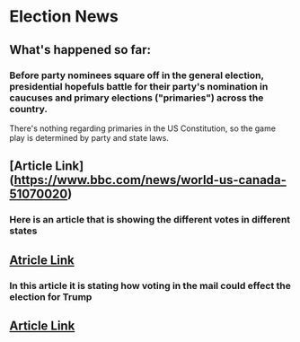 # Election News


## What's happened so far: 

### Before party nominees square off in the general election, presidential hopefuls battle for their party's nomination in caucuses and primary elections ("primaries") across the country.
There's nothing regarding primaries in the US Constitution, so the game play is determined by party and state laws.
## [Article Link] (https://www.bbc.com/news/world-us-canada-51070020)


### Here is an article that is showing the different votes in different states 
## [Atricle Link](https://www.politico.com/amp/news/2020/10/12/biden-trump-2020-election-night-428856) 

### In this article it is stating how voting in the mail could effect the election for Trump
## [Article Link](https://www.nytimes.com/2020/10/11/us/elections/vote-by-mail-election.html)
